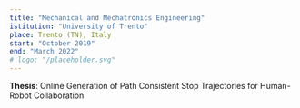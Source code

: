 ```yaml
---
title: "Mechanical and Mechatronics Engineering"
istitution: "University of Trento"
place: Trento (TN), Italy
start: "October 2019"
end: "March 2022"
# logo: "/placeholder.svg"
---
```


**Thesis**: Online Generation of Path Consistent Stop Trajectories for Human-Robot Collaboration
